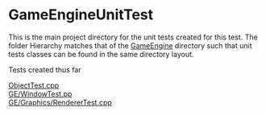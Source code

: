 # GameEngineUnitTest 
This is the main project directory for the unit tests created for this test. The folder Hierarchy matches that of the [GameEngine](https://cseegit.essex.ac.uk/ce301_2020/ce301_allport_michael_s/-/tree/master/GameEngine) directory such that unit tests classes can be found in the same directory layout.  
  
Tests created thus far  
  
[ObjectTest.cpp](https://cseegit.essex.ac.uk/ce301_2020/ce301_allport_michael_s/-/blob/master/GameEngineUnitTest/ObjectTest.cpp)  
[GE/WindowTest.pp](https://cseegit.essex.ac.uk/ce301_2020/ce301_allport_michael_s/-/blob/master/GameEngineUnitTest/GE/WindowTest.cpp)  
[GE/Graphics/RendererTest.cpp](https://cseegit.essex.ac.uk/ce301_2020/ce301_allport_michael_s/-/blob/master/GameEngineUnitTest/GE/Graphics/RendererTest.cpp)  